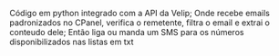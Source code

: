 Código em python integrado com a API da Velip;
Onde recebe emails padronizados no CPanel, verifica o remetente, filtra o email e extrai o conteudo dele; 
Então liga ou manda um SMS para os números disponibilizados nas listas em txt
